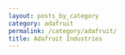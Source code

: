 ```yaml
---
layout: posts_by_category
category: adafruit
permalink: /category/adafruit/
title: Adafruit Industries
---
```

